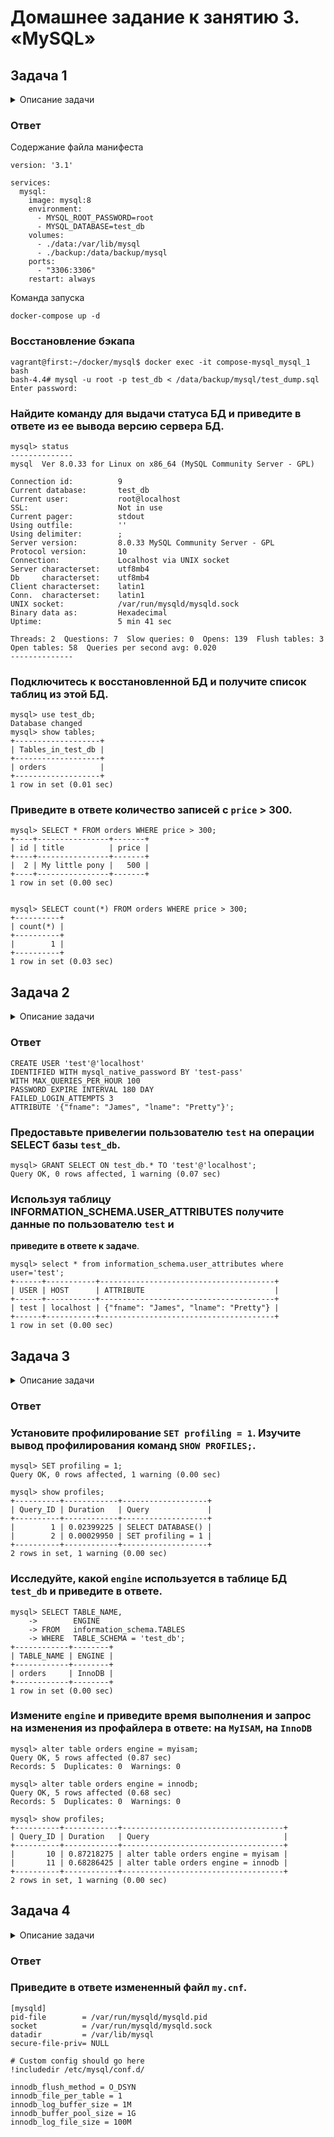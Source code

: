 # Домашнее задание к занятию 3. «MySQL»

## Задача 1

<details> 
  <summary>Описание задачи</summary>
      Используя Docker, поднимите инстанс MySQL (версию 8). Данные БД сохраните в volume.
      
      Изучите [бэкап БД](https://github.com/netology-code/virt-homeworks/tree/virt-11/06-db-03-mysql/test_data) и 
      восстановитесь из него.
      
      Перейдите в управляющую консоль `mysql` внутри контейнера.
      
      Используя команду `\h`, получите список управляющих команд.
      
      Найдите команду для выдачи статуса БД и **приведите в ответе** из её вывода версию сервера БД.
      
      Подключитесь к восстановленной БД и получите список таблиц из этой БД.
      
      **Приведите в ответе** количество записей с `price` > 300.
      
      В следующих заданиях мы будем продолжать работу с этим контейнером.
</details>

### Ответ

Содержание файла манифеста
```
version: '3.1'

services:
  mysql:
    image: mysql:8
    environment:
      - MYSQL_ROOT_PASSWORD=root
      - MYSQL_DATABASE=test_db
    volumes:
      - ./data:/var/lib/mysql
      - ./backup:/data/backup/mysql
    ports:
      - "3306:3306"
    restart: always
```
Команда запуска
```
docker-compose up -d
```

### Восстановление бэкапа

```
vagrant@first:~/docker/mysql$ docker exec -it compose-mysql_mysql_1 bash
bash-4.4# mysql -u root -p test_db < /data/backup/mysql/test_dump.sql
Enter password:
```

### Найдите команду для выдачи статуса БД и **приведите в ответе** из ее вывода версию сервера БД.

```
mysql> status
--------------
mysql  Ver 8.0.33 for Linux on x86_64 (MySQL Community Server - GPL)

Connection id:          9
Current database:       test_db
Current user:           root@localhost
SSL:                    Not in use
Current pager:          stdout
Using outfile:          ''
Using delimiter:        ;
Server version:         8.0.33 MySQL Community Server - GPL
Protocol version:       10
Connection:             Localhost via UNIX socket
Server characterset:    utf8mb4
Db     characterset:    utf8mb4
Client characterset:    latin1
Conn.  characterset:    latin1
UNIX socket:            /var/run/mysqld/mysqld.sock
Binary data as:         Hexadecimal
Uptime:                 5 min 41 sec

Threads: 2  Questions: 7  Slow queries: 0  Opens: 139  Flush tables: 3  Open tables: 58  Queries per second avg: 0.020
--------------
```

### Подключитесь к восстановленной БД и получите список таблиц из этой БД.

```
mysql> use test_db;
Database changed
mysql> show tables;
+-------------------+
| Tables_in_test_db |
+-------------------+
| orders            |
+-------------------+
1 row in set (0.01 sec)
```

### Приведите в ответе количество записей с `price` > 300.

```
mysql> SELECT * FROM orders WHERE price > 300;
+----+----------------+-------+
| id | title          | price |
+----+----------------+-------+
|  2 | My little pony |   500 |
+----+----------------+-------+
1 row in set (0.00 sec)


mysql> SELECT count(*) FROM orders WHERE price > 300;
+----------+
| count(*) |
+----------+
|        1 |
+----------+
1 row in set (0.03 sec)

```

## Задача 2

<details> 
  <summary>Описание задачи</summary>
     Создайте пользователя test в БД c паролем test-pass, используя:
     
     - плагин авторизации mysql_native_password
     - срок истечения пароля — 180 дней 
     - количество попыток авторизации — 3 
     - максимальное количество запросов в час — 100
     - аттрибуты пользователя:
         - Фамилия "Pretty"
         - Имя "James".
     
     Предоставьте привелегии пользователю `test` на операции SELECT базы `test_db`.
         
     Используя таблицу INFORMATION_SCHEMA.USER_ATTRIBUTES, получите данные по пользователю `test` и 
     **приведите в ответе к задаче**.
</details>

### Ответ

```
CREATE USER 'test'@'localhost'
IDENTIFIED WITH mysql_native_password BY 'test-pass' 
WITH MAX_QUERIES_PER_HOUR 100
PASSWORD EXPIRE INTERVAL 180 DAY
FAILED_LOGIN_ATTEMPTS 3
ATTRIBUTE '{"fname": "James", "lname": "Pretty"}';
```

### Предоставьте привелегии пользователю `test` на операции SELECT базы `test_db`.

```
mysql> GRANT SELECT ON test_db.* TO 'test'@'localhost';
Query OK, 0 rows affected, 1 warning (0.07 sec)
```

### Используя таблицу INFORMATION_SCHEMA.USER_ATTRIBUTES получите данные по пользователю `test` и 
**приведите в ответе к задаче**.

```
mysql> select * from information_schema.user_attributes where user='test';
+------+-----------+---------------------------------------+
| USER | HOST      | ATTRIBUTE                             |
+------+-----------+---------------------------------------+
| test | localhost | {"fname": "James", "lname": "Pretty"} |
+------+-----------+---------------------------------------+
1 row in set (0.00 sec)
```

## Задача 3

<details> 
  <summary>Описание задачи</summary>
     Установите профилирование `SET profiling = 1`.
     Изучите вывод профилирования команд `SHOW PROFILES;`.
     
     Исследуйте, какой `engine` используется в таблице БД `test_db` и **приведите в ответе**.
     
     Измените `engine` и **приведите время выполнения и запрос на изменения из профайлера в ответе**:
     - на `MyISAM`,
     - на `InnoDB`.
</details>

### Ответ

### Установите профилирование `SET profiling = 1`. Изучите вывод профилирования команд `SHOW PROFILES;`.

```
mysql> SET profiling = 1;
Query OK, 0 rows affected, 1 warning (0.00 sec)

mysql> show profiles;
+----------+------------+-------------------+
| Query_ID | Duration   | Query             |
+----------+------------+-------------------+
|        1 | 0.02399225 | SELECT DATABASE() |
|        2 | 0.00029950 | SET profiling = 1 |
+----------+------------+-------------------+
2 rows in set, 1 warning (0.00 sec)
```

### Исследуйте, какой `engine` используется в таблице БД `test_db` и **приведите в ответе**.
```
mysql> SELECT TABLE_NAME,
    ->        ENGINE
    -> FROM   information_schema.TABLES
    -> WHERE  TABLE_SCHEMA = 'test_db';
+------------+--------+
| TABLE_NAME | ENGINE |
+------------+--------+
| orders     | InnoDB |
+------------+--------+
1 row in set (0.00 sec)
```

### Измените `engine` и **приведите время выполнения и запрос на изменения из профайлера в ответе**: на `MyISAM`, на `InnoDB`

```
mysql> alter table orders engine = myisam;
Query OK, 5 rows affected (0.87 sec)
Records: 5  Duplicates: 0  Warnings: 0

mysql> alter table orders engine = innodb;
Query OK, 5 rows affected (0.68 sec)
Records: 5  Duplicates: 0  Warnings: 0

mysql> show profiles;
+----------+------------+------------------------------------+
| Query_ID | Duration   | Query                              |
+----------+------------+------------------------------------+
|       10 | 0.87218275 | alter table orders engine = myisam |
|       11 | 0.68286425 | alter table orders engine = innodb |
+----------+------------+------------------------------------+
2 rows in set, 1 warning (0.00 sec)
```

## Задача 4

<details> 
  <summary>Описание задачи</summary>
     Изучите файл `my.cnf` в директории /etc/mysql.
     
     Измените его согласно ТЗ (движок InnoDB):
     
     - скорость IO важнее сохранности данных;
     - нужна компрессия таблиц для экономии места на диске;
     - размер буффера с незакомиченными транзакциями 1 Мб;
     - буффер кеширования 30% от ОЗУ;
     - размер файла логов операций 100 Мб.
     
     Приведите в ответе изменённый файл `my.cnf`.
</details>

### Ответ

### Приведите в ответе измененный файл `my.cnf`.

```
[mysqld]
pid-file        = /var/run/mysqld/mysqld.pid
socket          = /var/run/mysqld/mysqld.sock
datadir         = /var/lib/mysql
secure-file-priv= NULL

# Custom config should go here
!includedir /etc/mysql/conf.d/

innodb_flush_method = O_DSYN
innodb_file_per_table = 1
innodb_log_buffer_size = 1M
innodb_buffer_pool_size = 1G
innodb_log_file_size = 100M
```